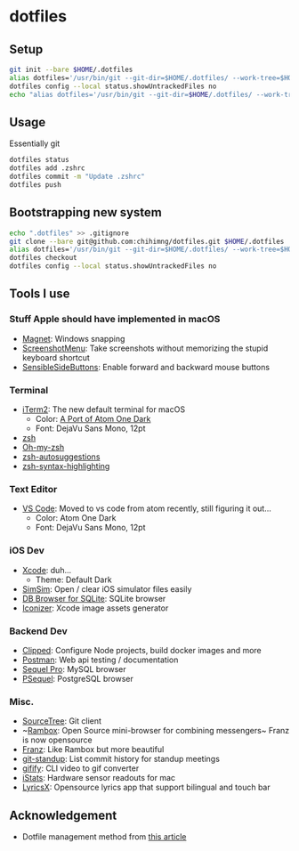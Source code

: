 # dotfiles

## Setup
```sh
git init --bare $HOME/.dotfiles
alias dotfiles='/usr/bin/git --git-dir=$HOME/.dotfiles/ --work-tree=$HOME'
dotfiles config --local status.showUntrackedFiles no
echo "alias dotfiles='/usr/bin/git --git-dir=$HOME/.dotfiles/ --work-tree=$HOME'" >> $HOME/.zshrc
```

## Usage
Essentially git
```sh
dotfiles status
dotfiles add .zshrc
dotfiles commit -m "Update .zshrc"
dotfiles push
```

## Bootstrapping new system
```sh
echo ".dotfiles" >> .gitignore
git clone --bare git@github.com:chihimng/dotfiles.git $HOME/.dotfiles
alias dotfiles='/usr/bin/git --git-dir=$HOME/.dotfiles/ --work-tree=$HOME'
dotfiles checkout
dotfiles config --local status.showUntrackedFiles no
```

## Tools I use
### Stuff Apple should have implemented in macOS
- [Magnet](https://itunes.apple.com/us/app/magnet/id441258766?mt=12): Windows snapping
- [ScreenshotMenu](https://itunes.apple.com/us/app/screenshotmenu/id562169322?mt=12): Take screenshots without memorizing the stupid keyboard shortcut
- [SensibleSideButtons](https://github.com/archagon/sensible-side-buttons): Enable forward and backward mouse buttons
### Terminal
- [iTerm2](https://github.com/gnachman/iTerm2): The new default terminal for macOS
    - Color: [A Port of Atom One Dark](https://github.com/nathanbuchar/atom-one-dark-terminal)
    - Font: DejaVu Sans Mono, 12pt
- [zsh](http://www.zsh.org)
- [Oh-my-zsh](https://github.com/robbyrussell/oh-my-zsh)
- [zsh-autosuggestions](https://github.com/zsh-users/zsh-autosuggestions)
- [zsh-syntax-highlighting](https://github.com/zsh-users/zsh-syntax-highlighting)
### Text Editor
- [VS Code](https://github.com/Microsoft/vscode): Moved to vs code from atom recently, still figuring it out...
    - Color: Atom One Dark
    - Font: DejaVu Sans Mono, 12pt
### iOS Dev
- [Xcode](https://developer.apple.com/xcode/): duh...
    - Theme: Default Dark
- [SimSim](https://github.com/dsmelov/simsim): Open / clear iOS simulator files easily
- [DB Browser for SQLite](https://github.com/sqlitebrowser/sqlitebrowser): SQLite browser
- [Iconizer](https://github.com/raphaelhanneken/iconizer): Xcode image assets generator
### Backend Dev
- [Clipped](https://github.com/clippedjs/clipped): Configure Node projects, build docker images and more
- [Postman](https://www.getpostman.com): Web api testing / documentation
- [Sequel Pro](https://github.com/sequelpro/sequelpro): MySQL browser
- [PSequel](http://www.psequel.com): PostgreSQL browser
### Misc.
- [SourceTree](https://www.sourcetreeapp.com): Git client
- ~[Rambox](https://github.com/saenzramiro/rambox): Open Source mini-browser for combining messengers~ Franz is now opensource
- [Franz](https://github.com/meetfranz/franz): Like Rambox but more beautiful
- [git-standup](https://github.com/kamranahmedse/git-standup): List commit history for standup meetings
- [gifify](https://github.com/vvo/gifify): CLI video to gif converter
- [iStats](https://github.com/Chris911/iStats): Hardware sensor readouts for mac
- [LyricsX](https://github.com/ddddxxx/LyricsX): Opensource lyrics app that support bilingual and touch bar

## Acknowledgement
- Dotfile management method from [this article](https://developer.atlassian.com/blog/2016/02/best-way-to-store-dotfiles-git-bare-repo/)
